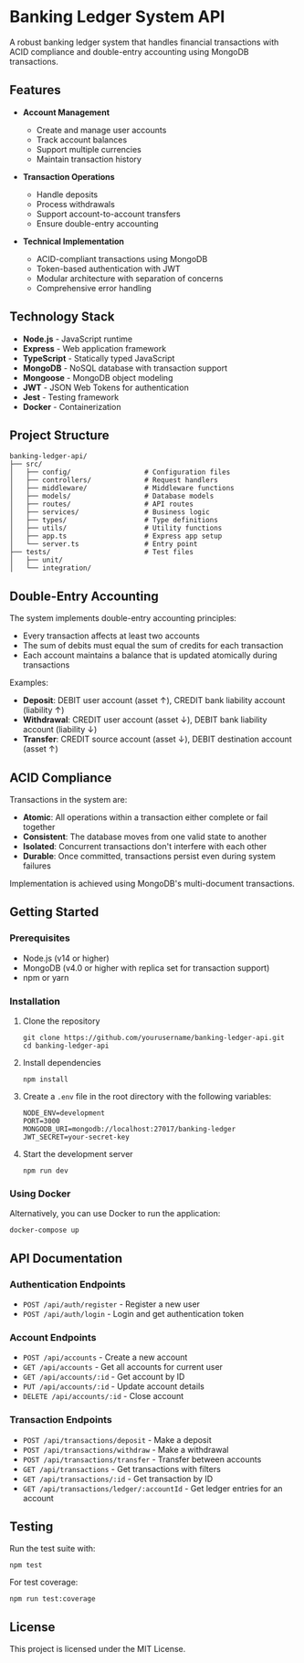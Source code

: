 # Banking Ledger System API

A robust banking ledger system that handles financial transactions with ACID compliance and double-entry accounting using MongoDB transactions.

## Features

- **Account Management**

  - Create and manage user accounts
  - Track account balances
  - Support multiple currencies
  - Maintain transaction history

- **Transaction Operations**

  - Handle deposits
  - Process withdrawals
  - Support account-to-account transfers
  - Ensure double-entry accounting

- **Technical Implementation**
  - ACID-compliant transactions using MongoDB
  - Token-based authentication with JWT
  - Modular architecture with separation of concerns
  - Comprehensive error handling

## Technology Stack

- **Node.js** - JavaScript runtime
- **Express** - Web application framework
- **TypeScript** - Statically typed JavaScript
- **MongoDB** - NoSQL database with transaction support
- **Mongoose** - MongoDB object modeling
- **JWT** - JSON Web Tokens for authentication
- **Jest** - Testing framework
- **Docker** - Containerization

## Project Structure

```
banking-ledger-api/
├── src/
│   ├── config/                  # Configuration files
│   ├── controllers/             # Request handlers
│   ├── middleware/              # Middleware functions
│   ├── models/                  # Database models
│   ├── routes/                  # API routes
│   ├── services/                # Business logic
│   ├── types/                   # Type definitions
│   ├── utils/                   # Utility functions
│   ├── app.ts                   # Express app setup
│   └── server.ts                # Entry point
├── tests/                       # Test files
│   ├── unit/
│   └── integration/
```

## Double-Entry Accounting

The system implements double-entry accounting principles:

- Every transaction affects at least two accounts
- The sum of debits must equal the sum of credits for each transaction
- Each account maintains a balance that is updated atomically during transactions

Examples:

- **Deposit**: DEBIT user account (asset ↑), CREDIT bank liability account (liability ↑)
- **Withdrawal**: CREDIT user account (asset ↓), DEBIT bank liability account (liability ↓)
- **Transfer**: CREDIT source account (asset ↓), DEBIT destination account (asset ↑)

## ACID Compliance

Transactions in the system are:

- **Atomic**: All operations within a transaction either complete or fail together
- **Consistent**: The database moves from one valid state to another
- **Isolated**: Concurrent transactions don't interfere with each other
- **Durable**: Once committed, transactions persist even during system failures

Implementation is achieved using MongoDB's multi-document transactions.

## Getting Started

### Prerequisites

- Node.js (v14 or higher)
- MongoDB (v4.0 or higher with replica set for transaction support)
- npm or yarn

### Installation

1. Clone the repository

   ```
   git clone https://github.com/yourusername/banking-ledger-api.git
   cd banking-ledger-api
   ```

2. Install dependencies

   ```
   npm install
   ```

3. Create a `.env` file in the root directory with the following variables:

   ```
   NODE_ENV=development
   PORT=3000
   MONGODB_URI=mongodb://localhost:27017/banking-ledger
   JWT_SECRET=your-secret-key
   ```

4. Start the development server
   ```
   npm run dev
   ```

### Using Docker

Alternatively, you can use Docker to run the application:

```
docker-compose up
```

## API Documentation

### Authentication Endpoints

- `POST /api/auth/register` - Register a new user
- `POST /api/auth/login` - Login and get authentication token

### Account Endpoints

- `POST /api/accounts` - Create a new account
- `GET /api/accounts` - Get all accounts for current user
- `GET /api/accounts/:id` - Get account by ID
- `PUT /api/accounts/:id` - Update account details
- `DELETE /api/accounts/:id` - Close account

### Transaction Endpoints

- `POST /api/transactions/deposit` - Make a deposit
- `POST /api/transactions/withdraw` - Make a withdrawal
- `POST /api/transactions/transfer` - Transfer between accounts
- `GET /api/transactions` - Get transactions with filters
- `GET /api/transactions/:id` - Get transaction by ID
- `GET /api/transactions/ledger/:accountId` - Get ledger entries for an account

## Testing

Run the test suite with:

```
npm test
```

For test coverage:

```
npm run test:coverage
```

## License

This project is licensed under the MIT License.
